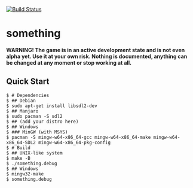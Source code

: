 [![Build Status](https://github.com/tsoding/something/workflows/CI/badge.svg)](https://github.com/tsoding/something/actions)

# something

**WARNING! The game is in an active development state and is not even
alpha yet. Use it at your own risk. Nothing is documented, anything
can be changed at any moment or stop working at all.**

## Quick Start

```console
$ # Dependencies
$ ## Debian
$ sudo apt-get install libsdl2-dev
$ ## Manjaro
$ sudo pacman -S sdl2
$ ## (add your distro here)
$ ## Windows
$ ### MinGW (with MSYS)
$ pacman -S mingw-w64-x86_64-gcc mingw-w64-x86_64-make mingw-w64-x86_64-SDL2 mingw-w64-x86_64-pkg-config
$ # Build
$ ## UNIX-like system
$ make -B
$ ./something.debug
$ ## Windows
$ mingw32-make
$ something.debug
```
